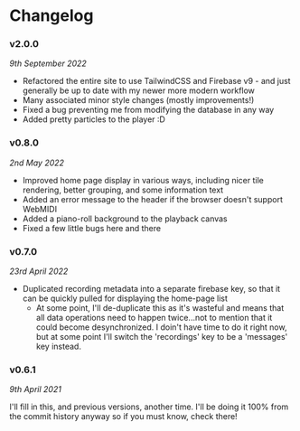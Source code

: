 # Changelog

### v2.0.0

_9th September 2022_

-   Refactored the entire site to use TailwindCSS and Firebase v9 - and just generally be up to date with my newer more modern workflow
-   Many associated minor style changes (mostly improvements!)
-   Fixed a bug preventing me from modifying the database in any way
-   Added pretty particles to the player :D

### v0.8.0

_2nd May 2022_

-   Improved home page display in various ways, including nicer tile rendering, better grouping, and some information text
-   Added an error message to the header if the browser doesn't support WebMIDI
-   Added a piano-roll background to the playback canvas
-   Fixed a few little bugs here and there

### v0.7.0

_23rd April 2022_

-   Duplicated recording metadata into a separate firebase key, so that it can be quickly pulled for displaying the home-page list
    -   At some point, I'll de-duplicate this as it's wasteful and means that all data operations need to happen twice...not to mention that it could become desynchronized. I doin't have time to do it right now, but at some point I'll switch the 'recordings' key to be a 'messages' key instead.

### v0.6.1

_9th April 2021_

I'll fill in this, and previous versions, another time. I'll be doing it 100% from the commit history anyway so if you must know, check there!
